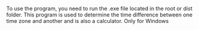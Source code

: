 To use the program, you need to run the .exe file located in the root or dist folder.
This program is used to determine the time difference between one time zone and another and is also a calculator.
Only for Windows
